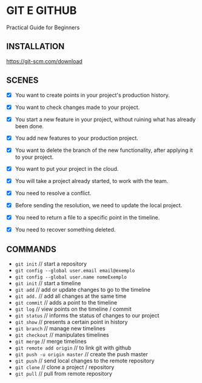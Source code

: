 # GIT E GITHUB

Practical Guide for Beginners

## INSTALLATION

https://git-scm.com/download

## SCENES

- [x] You want to create points in your project's production history.

- [x] You want to check changes made to your project.

- [x] You start a new feature in your project, without ruining what has already been done.

- [x] You add new features to your production project.

- [x] You want to delete the branch of the new functionality, after applying it to your project.

- [x] You want to put your project in the cloud.

- [x] You will take a project already started, to work with the team.

- [x] You need to resolve a conflict.

- [x] Before sending the resolution, we need to update the local project.

- [x] You need to return a file to a specific point in the timeline.

- [x] You need to recover something deleted.

## COMMANDS

- `git init` // start a repository
- `git config --global user.email email@exemplo`
- `git config --global user.name nomeExemplo`
- `git init` // start a timeline
- `git add` // add or update changes to go to the timeline
- `git add.` // add all changes at the same time
- `git commit` // adds a point to the timeline
- `git log` // view points on the timeline / commit
- `git status` // informs the status of changes to our project
- `git show` // presents a certain point in history
- `git branch` // manage new timelines
- `git checkout` // manipulates timelines
- `git merge` // merge timelines
- `git remote add origin` // to link git with github
- `git push -u origin master` // create the push master
- `git push` // send local changes to the remote repository
- `git clone` // clone a project / repository
- `git pull` // pull from remote repository
